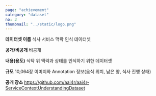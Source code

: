 ```yaml
---
page: "achievement"
category: "dataset"
no: 3
thumbnail: "../static/logo.png"
---
```


**데이터셋 이름** 식사 서비스 맥락 인식 데이터셋

**공개/비공개** 비공개

**내용(용도)** 식탁 위 맥락과 상태를 인식하기 위한 데이터셋

**규모** 10,064장 이미지와 Annotation 정보(음식 위치, 남은 양, 식사 진행 상태)

**공개 장소** https://github.com/aai4r/aai4r-ServiceContextUnderstandingDataset

